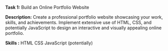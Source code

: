 **Task 1:** Build an Online Portfolio Website

**Description:**
Create a professional portfolio website
showcasing your work, skills, and
achievements. Implement extensive use of
HTML, CSS, and potentially JavaScript to
design an interactive and visually
appealing online portfolio.

**Skills :**
HTML
CSS
JavaScript (potentially)
